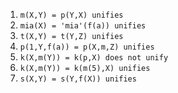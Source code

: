 1. ``` m(X,Y) = p(Y,X) unifies ```
2. ``` mia(X) = 'mia'(f(a)) unifies ```
3. ``` t(X,Y) = t(Y,Z) unifies ```
4. ``` p(1,Y,f(a)) = p(X,m,Z) unifies ```
5. ``` k(X,m(Y)) = k(p,X) does not unify ```
6.  ``` k(X,m(Y)) = k(m(5),X) unifies ```
7. ``` s(X,Y) = s(Y,f(X)) unifies ``` 
